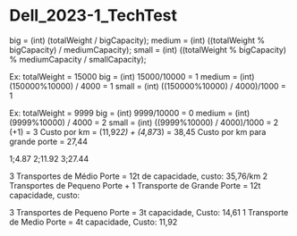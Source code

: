 # Dell_2023-1_TechTest


  big = (int) (totalWeight / bigCapacity);
medium = (int) ((totalWeight % bigCapacity) / mediumCapacity);
        small = (int) ((totalWeight % bigCapacity) % mediumCapacity / smallCapacity);

Ex: totalWeight = 15000
big = (int) 15000/10000 = 1
medium = (int) (150000%10000) / 4000 = 1
small = (int) ((150000%10000) / 4000)/1000 = 1


Ex: totalWeight = 9999
big = (int) 9999/10000 = 0
medium = (int) (9999%10000) / 4000 = 2
small = (int) ((9999%10000) / 4000)/1000 = 2 (+1) = 3
Custo por km = (11,92*2) + (4,87*3) = 38,45
Custo por km para grande porte = 27,44

1;4.87
2;11.92
3;27.44

3 Transportes de Médio Porte = 12t de capacidade, custo: 35,76/km
2 Transportes de Pequeno Porte + 1 Transporte de Grande Porte
= 12t capacidade, custo: 

3 Transportes de Pequeno Porte = 3t capacidade, Custo: 14,61
1 Transporte de Medio Porte = 4t capacidade, Custo: 11,92



